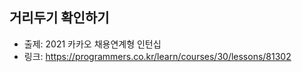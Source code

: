 ## 거리두기 확인하기

- 출제: 2021 카카오 채용연계형 인턴십
- 링크: https://programmers.co.kr/learn/courses/30/lessons/81302
